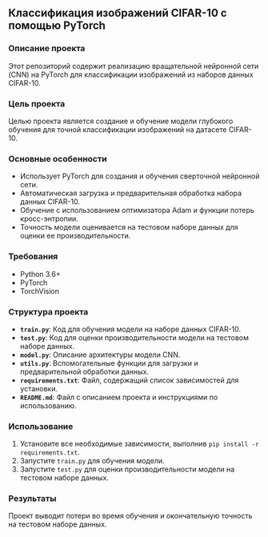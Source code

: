 ## Классификация изображений CIFAR-10 с помощью PyTorch

### Описание проекта

Этот репозиторий содержит реализацию вращательной нейронной сети (CNN) на PyTorch для классификации изображений из наборов данных CIFAR-10.

### Цель проекта

Целью проекта является создание и обучение модели глубокого обучения для точной классификации изображений на датасете CIFAR-10.

### Основные особенности

- Использует PyTorch для создания и обучения сверточной нейронной сети.
- Автоматическая загрузка и предварительная обработка набора данных CIFAR-10.
- Обучение с использованием оптимизатора Adam и функции потерь кросс-энтропии.
- Точность модели оценивается на тестовом наборе данных для оценки ее производительности.

### Требования

- Python 3.6+
- PyTorch
- TorchVision

### Структура проекта

- **`train.py`**: Код для обучения модели на наборе данных CIFAR-10.
- **`test.py`**: Код для оценки производительности модели на тестовом наборе данных.
- **`model.py`**: Описание архитектуры модели CNN.
- **`utils.py`**: Вспомогательные функции для загрузки и предварительной обработки данных.
- **`requirements.txt`**: Файл, содержащий список зависимостей для установки.
- **`README.md`**: Файл с описанием проекта и инструкциями по использованию.

### Использование

1. Установите все необходимые зависимости, выполнив `pip install -r requirements.txt`.
2. Запустите `train.py` для обучения модели.
3. Запустите `test.py` для оценки производительности модели на тестовом наборе данных.

### Результаты

Проект выводит потери во время обучения и окончательную точность на тестовом наборе данных.




